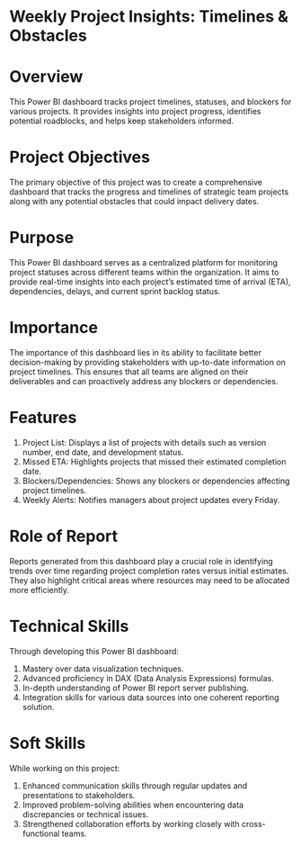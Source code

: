 # Weekly Project Insights: Timelines & Obstacles
# Overview
This Power BI dashboard tracks project timelines, statuses, and blockers for various projects. It provides insights into project progress, identifies potential roadblocks, and helps keep stakeholders informed.

# Project Objectives
The primary objective of this project was to create a comprehensive dashboard that tracks the progress and timelines of strategic team projects along with any potential obstacles that could impact delivery dates.

# Purpose
This Power BI dashboard serves as a centralized platform for monitoring project statuses across different teams within the organization. It aims to provide real-time insights into each project’s estimated time of arrival (ETA), dependencies, delays, and current sprint backlog status.

# Importance
The importance of this dashboard lies in its ability to facilitate better decision-making by providing stakeholders with up-to-date information on project timelines. This ensures that all teams are aligned on their deliverables and can proactively address any blockers or dependencies.

# Features
1. Project List: Displays a list of projects with details such as version number, end date, and development status.
2. Missed ETA: Highlights projects that missed their estimated completion date.
3. Blockers/Dependencies: Shows any blockers or dependencies affecting project timelines.
4. Weekly Alerts: Notifies managers about project updates every Friday.

# Role of Report
Reports generated from this dashboard play a crucial role in identifying trends over time regarding project completion rates versus initial estimates. They also highlight critical areas where resources may need to be allocated more efficiently. 

# Technical Skills
Through developing this Power BI dashboard:
1. Mastery over data visualization techniques.
2. Advanced proficiency in DAX (Data Analysis Expressions) formulas.
3. In-depth understanding of Power BI report server publishing.
4. Integration skills for various data sources into one coherent reporting solution.

# Soft Skills
While working on this project:
1. Enhanced communication skills through regular updates and presentations to stakeholders.
2. Improved problem-solving abilities when encountering data discrepancies or technical issues.
3. Strengthened collaboration efforts by working closely with cross-functional teams.
